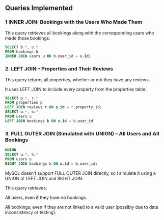 ## Queries Implemented

### 1 INNER JOIN: Bookings with the Users Who Made Them

This query retrieves all bookings along with the corresponding users who made those bookings.

```sql
SELECT b.*, u.*
FROM bookings b
INNER JOIN users u ON b.user_id = u.id;
```
### 2. LEFT JOIN – Properties and Their Reviews
This query returns all properties, whether or not they have any reviews.

It uses LEFT JOIN to include every property from the properties table.
```sql
SELECT p.*, r.*
FROM properties p
LEFT JOIN reviews r ON p.id = r.property_id;
SELECT u.*, b.*
FROM users u
LEFT JOIN bookings b ON u.id = b.user_id
```
### 3. FULL OUTER JOIN (Simulated with UNION) – All Users and All Bookings
```sql
UNION
SELECT u.*, b.*
FROM users u
RIGHT JOIN bookings b ON u.id = b.user_id;
```
MySQL doesn't support FULL OUTER JOIN directly, so I simulate it using a UNION of LEFT JOIN and RIGHT JOIN.

This query retrieves:

All users, even if they have no bookings.

All bookings, even if they are not linked to a valid user (possibly due to data inconsistency or testing).

